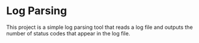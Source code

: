 # Log Parsing

This project is a simple log parsing tool that reads a log file and outputs the number of status codes that appear in the log file.
